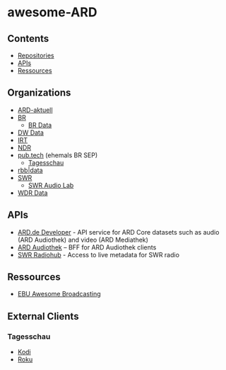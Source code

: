 # awesome-ARD

## Contents

- [Repositories](#Repositories)
- [APIs](#APIs)
- [Ressources](#Ressources)

## Organizations

- [ARD-aktuell](https://github.com/ard-aktuell/)
- [BR](https://github.com/bayerischer-rundfunk)
  - [BR Data](https://github.com/br-data)
- [DW Data](https://github.com/dw-data)
- [IRT](https://github.com/IRT-Open-Source/)
- [NDR](https://github.com/NorddeutscherRundfunk)
- [pub.tech](https://github.com/public-value-tech) (ehemals BR SEP)
  - [Tagesschau](https://github.com/tagesschau)
- [rbb|data](https://github.com/rbb-data)
- [SWR](https://gitlab.com/openswr)
  - [SWR Audio Lab](https://github.com/swrlab)
- [WDR Data](https://github.com/wdr-data)

## APIs

- [ARD.de Developer](https://developer.ard.de) - API service for ARD Core datasets such as audio (ARD Audiothek) and video (ARD Mediathek)
- [ARD Audiothek](https://api-test.ardaudiothek.de) – BFF for ARD Audiothek clients
- [SWR Radiohub](https://api.lab.swr.de/radiohub-docs/) - Access to live metadata for SWR radio

## Ressources

- [EBU Awesome Broadcasting](https://github.com/ebu/awesome-broadcasting)

## External Clients

### Tagesschau
- [Kodi](https://github.com/joerns/xbmc-plugin.video.tagesschau)
- [Roku](https://github.com/henningSaul/tagesschau-on-roku)
